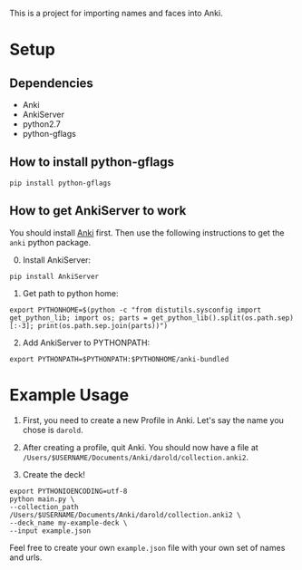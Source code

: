 This is a project for importing names and faces into Anki.

# Setup

## Dependencies

- Anki
- AnkiServer
- python2.7
- python-gflags

## How to install python-gflags

```
pip install python-gflags
```

## How to get AnkiServer to work

You should install [Anki](https://apps.ankiweb.net/) first. Then use the following instructions to get the `anki` python package.

0. Install AnkiServer:

```
pip install AnkiServer
```

1. Get path to python home:

```
export PYTHONHOME=$(python -c "from distutils.sysconfig import get_python_lib; import os; parts = get_python_lib().split(os.path.sep)[:-3]; print(os.path.sep.join(parts))")
```

2. Add AnkiServer to PYTHONPATH:

```
export PYTHONPATH=$PYTHONPATH:$PYTHONHOME/anki-bundled
```

# Example Usage

1. First, you need to create a new Profile in Anki. Let's say the name you chose is `darold`.

2. After creating a profile, quit Anki. You should now have a file at `/Users/$USERNAME/Documents/Anki/darold/collection.anki2`.

3. Create the deck!

```
export PYTHONIOENCODING=utf-8
python main.py \
--collection_path /Users/$USERNAME/Documents/Anki/darold/collection.anki2 \
--deck_name my-example-deck \
--input example.json
```

Feel free to create your own `example.json` file with your own set of names and urls.
